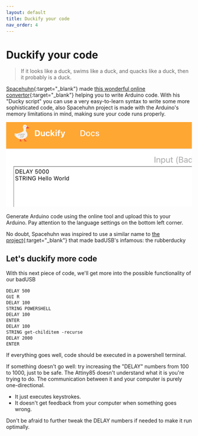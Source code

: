 ```yaml
---
layout: default
title: Duckify your code
nav_order: 4
---
```

# Duckify your code
> If it looks like a duck, swims like a duck, and quacks like a duck, then it probably is a duck.

[Spacehuhn](https://spacehuhn.com/){:target="_blank"} made [this wonderful online convertor](https://duckify.huhn.me){:target="_blank"} helping you to write Arduino code. With his "Ducky script" you can use a very easy-to-learn syntax to write some more sophisticated code, also Spacehuhn project is made with the Arduino's memory limitations in mind, making sure your code runs properly.

![Duckify your script](../images/duckify.png)

Generate Arduino code using the online tool and upload this to your Arduino. Pay attention to the language settings on the bottom left corner.

No doubt, Spacehuhn was inspired to use a similar name to [the project](https://github.com/hak5/usbrubberducky-payloads){:target="_blank"} that made badUSB's infamous: the rubberducky

## Let's duckify more code
With this next piece of code, we'll get more into the possible functionality of our badUSB
```
DELAY 500
GUI R
DELAY 100
STRING POWERSHELL
DELAY 100
ENTER
DELAY 100
STRING get-childitem -recurse
DELAY 2000
ENTER
```
If everything goes well, code should be executed in a powershell terminal.

If something doesn't go well: try increasing the "DELAY" numbers from 100 to 1000, just to be safe. The Attiny85 doesn't understand what it is you're trying to do. The communication between it and your computer is purely one-directional.
- It just executes keystrokes.
- It doesn't get feedback from your computer when something goes wrong.

Don't be afraid to further tweak the DELAY numbers if needed to make it run optimally.
